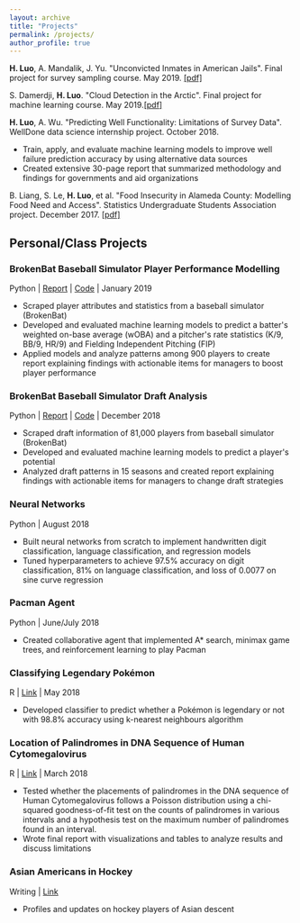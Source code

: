 ```yaml
---
layout: archive
title: "Projects"
permalink: /projects/
author_profile: true
---
```


**H. Luo**, A. Mandalik, J. Yu. "Unconvicted Inmates in American Jails". Final project for survey sampling course. May 2019. [[pdf]]((https:/hLuo27.github.io/files/sampling.pdf))

S. Damerdji, **H. Luo**. "Cloud Detection in the Arctic". Final project for machine learning course. May 2019.[[pdf]]((https:/hLuo27.github.io/files/redwood.pdf))

**H. Luo**, A. Wu. "Predicting Well Functionality: Limitations of Survey Data". WellDone data science internship project. October 2018. 

- Train, apply, and evaluate machine learning models to improve well failure prediction accuracy by using alternative data sources
- Created extensive 30-page report that summarized methodology and findings for governments and aid organizations 

B. Liang, S. Le, **H. Luo**, et al. "Food Insecurity in Alameda County: Modelling Food Need and Access". Statistics Undergraduate Students Association project. December 2017. [[pdf]](https://susa.berkeley.edu/dataconsulting/food-insecurity)

## Personal/Class Projects

### BrokenBat Baseball Simulator Player Performance Modelling
Python | [Report](https://github.com/hLuo27/broken_bat/blob/master/player_performance/player_performance_report.pdf) | [Code](https://github.com/hLuo27/broken_bat/tree/master/player_performance) | January 2019
-	Scraped player attributes and statistics from a baseball simulator (BrokenBat)
-	Developed and evaluated machine learning models to predict a batter's weighted on-base average (wOBA) and a pitcher's rate statistics (K/9, BB/9, HR/9) and Fielding Independent Pitching (FIP) 
-	Applied models and analyze patterns among 900 players to create report explaining findings with actionable items for managers to boost player performance

### BrokenBat Baseball Simulator Draft Analysis
Python | [Report](https://github.com/hLuo27/broken_bat/blob/master/draft/draft_report.pdf) | [Code](https://github.com/hLuo27/broken_bat/tree/master/draft) | December 2018
-	Scraped draft information of 81,000 players from baseball simulator (BrokenBat)
-	Developed and evaluated machine learning models to predict a player's potential
-	Analyzed draft patterns in 15 seasons and created report explaining findings with actionable items for managers to change draft strategies

### Neural Networks
Python | August 2018
- Built neural networks from scratch to implement handwritten digit classification, language classification, and regression models
- Tuned hyperparameters to achieve 97.5% accuracy on digit classification, 81% on language classification, and loss of 0.0077 on sine curve regression

### Pacman Agent
Python | June/July 2018
- Created collaborative agent that implemented A* search, minimax game trees, and reinforcement learning to play Pacman

### Classifying Legendary Pokémon
R | [Link](https://github.com/hLuo27/pokemon/blob/master/classify_legenday_pokemon_report.md) | May 2018
- Developed classifier to predict whether a Pokémon is legendary or not with 98.8% accuracy using k-nearest neighbours algorithm 

### Location of Palindromes in DNA Sequence of Human Cytomegalovirus
R | [Link](https://github.com/hLuo27/DNA_palindromes/blob/master/dna_palindromes.md) | March 2018
- Tested whether the placements of palindromes in the DNA sequence of Human Cytomegalovirus follows a Poisson distribution using a chi-squared goodness-of-fit test on the counts of palindromes in various intervals and a hypothesis test on the maximum number of palindromes found in an interval.
- Wrote final report with visualizations and tables to analyze results and discuss limitations

### Asian Americans in Hockey
Writing | [Link](https://asianamericanhockey.home.blog)
- Profiles and updates on hockey players of Asian descent
